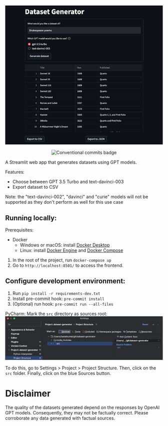 ![Dataset generator screenshot](docs/readme-feature-image.png)

<p align="center">
    <img src="https://img.shields.io/badge/semantic_release-conventional_commits-e10079?logo=semantic-release" alt="Conventional commits badge"/>
</p>

A Streamlit web app that generates datasets using GPT models.

Features:
- Choose between GPT 3.5 Turbo and text-davinci-003
- Export dataset to CSV

Note: the "text-davinci-002", "davinci" and "curie" models will not be supported as they don't perform as well for this
use case

## Running locally:

Prerequisites:
- Docker
   - Windows or macOS: install [Docker Desktop](https://www.docker.com/products/docker-desktop)
   - Linux: install [Docker Engine](https://docs.docker.com/engine/) and [Docker Compose](https://docs.docker.com/compose/)

1. In the root of the project, run `docker-compose up`
1. Go to `http://localhost:8501/` to access the frontend.

## Configure development environment:
1. Run `pip install -r requirements-dev.txt`
1. Install pre-commit hook: `pre-commit install`
1. (Optional) run hook: `pre-commit run --all-files`

PyCharm:
Mark the `src` directory as sources root:
![PyCharm sources root](docs/pycharm.png)

To do this, go to Settings > Project > Project Structure. Then, click on the `src` folder. Finally, click on the
blue Sources button.

# Disclaimer

The quality of the datasets generated depend on the responses by OpenAI GPT models. Consequently, they may not be
factually correct. Please corroborate any data generated with factual sources.
